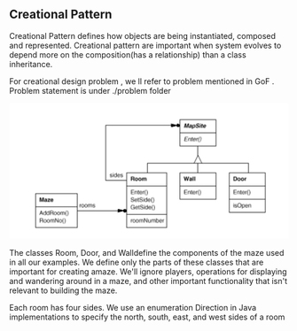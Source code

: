 ## Creational Pattern

Creational Pattern defines how objects are being instantiated, composed and represented. Creational pattern are important when system evolves to depend more on the composition(has a relationship) than a class inheritance.


For creational design problem , we ll refer to problem mentioned in GoF . Problem statement is under ./problem folder

![](https://github.com/VivekanandanS/design-pattern/blob/master/resources/images/maze-problem.png)


The classes Room, Door, and Walldefine the components of the maze used in all our examples. We define only the parts of these classes that are important for creating amaze. We'll ignore players, operations for displaying and wandering around in a maze, and other important functionality that isn't relevant to building the maze. 

Each room has four sides. We use an enumeration Direction in Java implementations to specify the north, south, east, and west sides of a room
